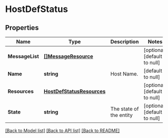 # HostDefStatus

## Properties
Name | Type | Description | Notes
------------ | ------------- | ------------- | -------------
**MessageList** | [**[]MessageResource**](message_resource.md) |  | [optional] [default to null]
**Name** | **string** | Host Name. | [default to null]
**Resources** | [**HostDefStatusResources**](host_def_status_resources.md) |  | [optional] [default to null]
**State** | **string** | The state of the entity | [optional] [default to null]

[[Back to Model list]](../README.md#documentation-for-models) [[Back to API list]](../README.md#documentation-for-api-endpoints) [[Back to README]](../README.md)
